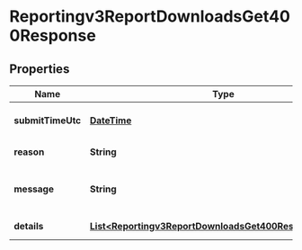 
# Reportingv3ReportDownloadsGet400Response

## Properties
Name | Type | Description | Notes
------------ | ------------- | ------------- | -------------
**submitTimeUtc** | [**DateTime**](DateTime.md) | Time of request in UTC.   | 
**reason** | **String** | Documented reason code  | 
**message** | **String** | Short descriptive message to the user.  | 
**details** | [**List&lt;Reportingv3ReportDownloadsGet400ResponseDetails&gt;**](Reportingv3ReportDownloadsGet400ResponseDetails.md) | Error field list  | 



